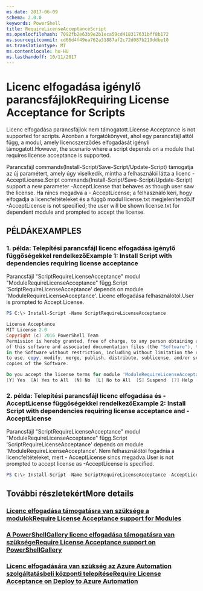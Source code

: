 ```yaml
---
ms.date: 2017-06-09
schema: 2.0.0
keywords: PowerShell
title: RequireLicenseAcceptanceScript
ms.openlocfilehash: 7092fb2e63b9e2b1eca59cd418317631bff8b172
ms.sourcegitcommit: cd66d4f49ea762a31887af2c72d087b219ddbe10
ms.translationtype: MT
ms.contentlocale: hu-HU
ms.lasthandoff: 10/11/2017
---
```

# <a name="requiring-license-acceptance-for-scripts"></a><span data-ttu-id="340b6-103">Licenc elfogadása igénylő parancsfájlok</span><span class="sxs-lookup"><span data-stu-id="340b6-103">Requiring License Acceptance for Scripts</span></span>

<span data-ttu-id="340b6-104">Licenc elfogadása parancsfájlok nem támogatott.</span><span class="sxs-lookup"><span data-stu-id="340b6-104">License Acceptance is not supported for scripts.</span></span> <span data-ttu-id="340b6-105">Azonban a forgatókönyvet, ahol egy parancsfájl attól függ, a modul, amely licencszerződés elfogadását igényli támogatott.</span><span class="sxs-lookup"><span data-stu-id="340b6-105">However, the scenario where a script depends on a module that requires license acceptance is supported.</span></span>

<span data-ttu-id="340b6-106">Parancsfájl commands(Install-Script/Save-Script/Update-Script) támogatja az új paramétert, amely úgy viselkedik, mintha a felhasználói látta a licenc - AcceptLicense.</span><span class="sxs-lookup"><span data-stu-id="340b6-106">Script commands(Install-Script/Save-Script/Update-Script) support a new parameter -AcceptLicense that behaves as though user saw the license.</span></span> <span data-ttu-id="340b6-107">Ha nincs megadva a - AcceptLicense; a felhasználó kéri, hogy elfogadja a licencfeltételeket és a függő modul license.txt megjelenítendő.</span><span class="sxs-lookup"><span data-stu-id="340b6-107">If -AcceptLicense is not specified; the user will be shown license.txt for dependent module and prompted to accept the license.</span></span>

## <a name="examples"></a><span data-ttu-id="340b6-108">PÉLDÁK</span><span class="sxs-lookup"><span data-stu-id="340b6-108">EXAMPLES</span></span>

### <a name="example-1-install-script-with-dependencies-requiring-license-acceptance"></a><span data-ttu-id="340b6-109">1. példa: Telepítési parancsfájl licenc elfogadása igénylő függőségekkel rendelkező</span><span class="sxs-lookup"><span data-stu-id="340b6-109">Example 1: Install Script with dependencies requiring license acceptance</span></span>
<span data-ttu-id="340b6-110">Parancsfájl "ScriptRequireLicenseAcceptance" modul "ModuleRequireLicenseAcceptance" függ.</span><span class="sxs-lookup"><span data-stu-id="340b6-110">Script 'ScriptRequireLicenseAcceptance' depends on module 'ModuleRequireLicenseAcceptance'.</span></span> <span data-ttu-id="340b6-111">Licenc elfogadása felhasználótól.</span><span class="sxs-lookup"><span data-stu-id="340b6-111">User is prompted to Accept License.</span></span>
```PowerShell
PS C:\> Install-Script -Name ScriptRequireLicenseAcceptance

License Acceptance
MIT License 2.0
Copyright (c) 2016 PowerShell Team
Permission is hereby granted, free of charge, to any person obtaining a copy
of this software and associated documentation files (the "Software"), to deal
in the Software without restriction, including without limitation the rights
to use, copy, modify, merge, publish, distribute, sublicense, and/or sell
copies of the Software.

Do you accept the license terms for module 'ModuleRequireLicenseAcceptance'.
[Y] Yes  [A] Yes to All  [N] No  [L] No to All  [S] Suspend  [?] Help (default is "N"): 
```

### <a name="example-2-install-script-with-dependencies-requiring-license-acceptance-and--acceptlicense"></a><span data-ttu-id="340b6-112">2. példa: Telepítési parancsfájl licenc elfogadása és - AcceptLicense függőségekkel rendelkező</span><span class="sxs-lookup"><span data-stu-id="340b6-112">Example 2: Install Script with dependencies requiring license acceptance and -AcceptLicense</span></span>
<span data-ttu-id="340b6-113">Parancsfájl "ScriptRequireLicenseAcceptance" modul "ModuleRequireLicenseAcceptance" függ.</span><span class="sxs-lookup"><span data-stu-id="340b6-113">Script 'ScriptRequireLicenseAcceptance' depends on module 'ModuleRequireLicenseAcceptance'.</span></span> <span data-ttu-id="340b6-114">Nem felhasználótól fogadnia a licencfeltételeket, mert - AcceptLicense sincs megadva.</span><span class="sxs-lookup"><span data-stu-id="340b6-114">User is not prompted to accept license as -AcceptLicense is specified.</span></span>
```PowerShell
PS C:\> Install-Script -Name ScriptRequireLicenseAcceptance -AcceptLicense
```

## <a name="more-details"></a><span data-ttu-id="340b6-115">További részletekért</span><span class="sxs-lookup"><span data-stu-id="340b6-115">More details</span></span>
### <a name="require-license-acceptance-support-for-modulesmodulerequirelicenseacceptancemd"></a>[<span data-ttu-id="340b6-116">Licenc elfogadása támogatásra van szüksége a modulok</span><span class="sxs-lookup"><span data-stu-id="340b6-116">Require License Acceptance support for Modules</span></span>](../module/RequireLicenseAcceptance.md)

### <a name="require-license-acceptance-support-on-powershellgallerypsgallerypsgalleryrequireslicenseacceptancemd"></a>[<span data-ttu-id="340b6-117">A PowerShellGallery licenc elfogadása támogatásra van szüksége</span><span class="sxs-lookup"><span data-stu-id="340b6-117">Require License Acceptance support on PowerShellGallery</span></span>](../../psgallery/psgallery_requires_license_acceptance.md)

### <a name="require-license-acceptance-on-deploy-to-azure-automationpsgallerypsgallerydeploytoazureautomationrequirelicenseacceptancemd"></a>[<span data-ttu-id="340b6-118">Licenc elfogadására van szükség az Azure Automation szolgáltatásbeli központi telepítése</span><span class="sxs-lookup"><span data-stu-id="340b6-118">Require License Acceptance on Deploy to Azure Automation</span></span>](../../psgallery/psgallery_deploy_to_azure_automation_requireLicenseAcceptance.md)
